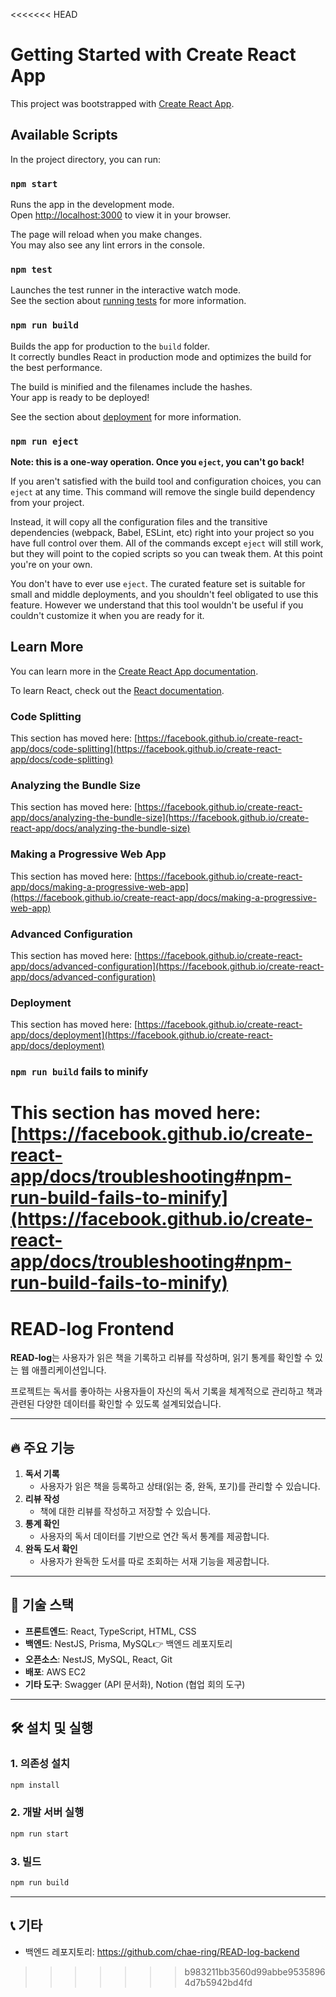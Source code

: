 <<<<<<< HEAD
# Getting Started with Create React App

This project was bootstrapped with [Create React App](https://github.com/facebook/create-react-app).

## Available Scripts

In the project directory, you can run:

### `npm start`

Runs the app in the development mode.\
Open [http://localhost:3000](http://localhost:3000) to view it in your browser.

The page will reload when you make changes.\
You may also see any lint errors in the console.

### `npm test`

Launches the test runner in the interactive watch mode.\
See the section about [running tests](https://facebook.github.io/create-react-app/docs/running-tests) for more information.

### `npm run build`

Builds the app for production to the `build` folder.\
It correctly bundles React in production mode and optimizes the build for the best performance.

The build is minified and the filenames include the hashes.\
Your app is ready to be deployed!

See the section about [deployment](https://facebook.github.io/create-react-app/docs/deployment) for more information.

### `npm run eject`

**Note: this is a one-way operation. Once you `eject`, you can't go back!**

If you aren't satisfied with the build tool and configuration choices, you can `eject` at any time. This command will remove the single build dependency from your project.

Instead, it will copy all the configuration files and the transitive dependencies (webpack, Babel, ESLint, etc) right into your project so you have full control over them. All of the commands except `eject` will still work, but they will point to the copied scripts so you can tweak them. At this point you're on your own.

You don't have to ever use `eject`. The curated feature set is suitable for small and middle deployments, and you shouldn't feel obligated to use this feature. However we understand that this tool wouldn't be useful if you couldn't customize it when you are ready for it.

## Learn More

You can learn more in the [Create React App documentation](https://facebook.github.io/create-react-app/docs/getting-started).

To learn React, check out the [React documentation](https://reactjs.org/).

### Code Splitting

This section has moved here: [https://facebook.github.io/create-react-app/docs/code-splitting](https://facebook.github.io/create-react-app/docs/code-splitting)

### Analyzing the Bundle Size

This section has moved here: [https://facebook.github.io/create-react-app/docs/analyzing-the-bundle-size](https://facebook.github.io/create-react-app/docs/analyzing-the-bundle-size)

### Making a Progressive Web App

This section has moved here: [https://facebook.github.io/create-react-app/docs/making-a-progressive-web-app](https://facebook.github.io/create-react-app/docs/making-a-progressive-web-app)

### Advanced Configuration

This section has moved here: [https://facebook.github.io/create-react-app/docs/advanced-configuration](https://facebook.github.io/create-react-app/docs/advanced-configuration)

### Deployment

This section has moved here: [https://facebook.github.io/create-react-app/docs/deployment](https://facebook.github.io/create-react-app/docs/deployment)

### `npm run build` fails to minify

This section has moved here: [https://facebook.github.io/create-react-app/docs/troubleshooting#npm-run-build-fails-to-minify](https://facebook.github.io/create-react-app/docs/troubleshooting#npm-run-build-fails-to-minify)
=======
# READ-log Frontend

**READ-log**는 사용자가 읽은 책을 기록하고 리뷰를 작성하며, 읽기 통계를 확인할 수 있는 웹 애플리케이션입니다.

프로젝트는 독서를 좋아하는 사용자들이 자신의 독서 기록을 체계적으로 관리하고 책과 관련된 다양한 데이터를 확인할 수 있도록 설계되었습니다.

---

## 🔥 주요 기능

1. **독서 기록**
    - 사용자가 읽은 책을 등록하고 상태(읽는 중, 완독, 포기)를 관리할 수 있습니다.
2. **리뷰 작성**
    - 책에 대한 리뷰를 작성하고 저장할 수 있습니다.
3. **통계 확인**
    - 사용자의 독서 데이터를 기반으로 연간 독서 통계를 제공합니다.
4. **완독 도서 확인**
    - 사용자가 완독한 도서를 따로 조회하는 서재 기능을 제공합니다.

---

## 🚀 기술 스택

- **프론트엔드**: React, TypeScript, HTML, CSS
- **백엔드**: NestJS, Prisma, MySQL👉 백엔드 레포지토리
- **오픈소스**: NestJS, MySQL, React, Git
- **배포**: AWS EC2
- **기타 도구**: Swagger (API 문서화), Notion (협업 회의 도구)

---

## 🛠️ 설치 및 실행

### 1. 의존성 설치

```bash
npm install
```

### 2. 개발 서버 실행

```bash
npm run start
```

### 3. 빌드

```bash
npm run build
```
---
  
## 📞 기타

- 백엔드 레포지토리: https://github.com/chae-ring/READ-log-backend
  
>>>>>>> b983211bb3560d99abbe95358964d7b5942bd4fd
